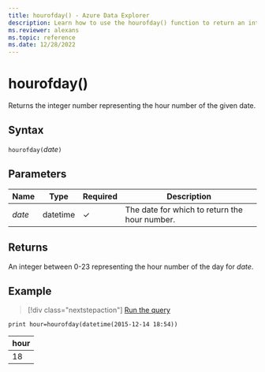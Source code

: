 ```yaml
---
title: hourofday() - Azure Data Explorer
description: Learn how to use the hourofday() function to return an integer representing the hour of the given date.
ms.reviewer: alexans
ms.topic: reference
ms.date: 12/28/2022
---
```

# hourofday()

Returns the integer number representing the hour number of the given date.

## Syntax

`hourofday(`*date*`)`

## Parameters

| Name | Type | Required | Description |
|--|--|--|--|
|*date*|datetime|&check;|The date for which to return the hour number.|

## Returns

An integer between 0-23 representing the hour number of the day for *date*.

## Example

> [!div class="nextstepaction"]
> <a href="https://dataexplorer.azure.com/clusters/help/databases/Samples?query=H4sIAAAAAAAAAysoyswrUcjILy2yBRH5aSmJlRopiSWpJZm5qRpGBoamuoZGuoYmCoYWVqYmmpoAPkfViTAAAAA=" target="_blank">Run the query</a>

```kusto
print hour=hourofday(datetime(2015-12-14 18:54))
```

|hour|
|--|
|18|
